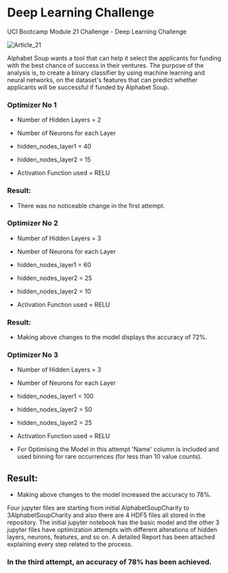 # Deep Learning Challenge
UCI Bootcamp Module 21 Challenge - Deep Learning Challenge

![Article_21](https://github.com/Adykey79/deep-learning-challenge/assets/149746353/17822f9d-075e-47ab-9e28-e0176f9dde9c)

Alphabet Soup wants a tool that can help it select the applicants for funding with the best chance of success in their ventures. The purpose of the analysis is, to create a binary classifier by using machine learning and neural networks, on the dataset's features that can predict whether applicants will be successful if funded by Alphabet Soup.

### Optimizer No 1

* Number of Hidden Layers = 2

* Number of Neurons for each Layer

* hidden_nodes_layer1 = 40

* hidden_nodes_layer2 = 15

* Activation Function used = RELU

### Result:
* There was no noticeable change in the first attempt.

### Optimizer No 2

* Number of Hidden Layers = 3

* Number of Neurons for each Layer

* hidden_nodes_layer1 = 60

* hidden_nodes_layer2 = 25

* hidden_nodes_layer2 = 10

* Activation Function used = RELU

### Result:

* Making above changes to the model displays the accuracy of 72%.


### Optimizer No 3

* Number of Hidden Layers = 3

* Number of Neurons for each Layer

* hidden_nodes_layer1 = 100

* hidden_nodes_layer2 = 50

* hidden_nodes_layer2 = 25

* Activation Function used = RELU

* For Optimising the Model in this attempt 'Name' column is included and used binning for rare occurrences (for less than 10 value counts).

## Result:

* Making above changes to the model increased the accuracy to 78%.

Four jupyter files are starting from initial AlphabetSoupCharity to 3AlphabetSoupCharity and also there are 4 HDF5 files all stored in the repository. 
The initial jupyter notebook has the basic model and the other 3 jupyter files have optimization attempts with different alterations of hidden layers, neurons, features, and so on. A detailed Report has been attached explaining every step related to the process. 

### In the third attempt, an accuracy of 78% has been achieved.

